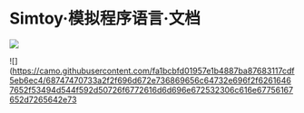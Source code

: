 Simtoy·模拟程序语言·文档
==
![](https://camo.githubusercontent.com/595c8a9344177e166041fce0e87baa008d4a2ca5/68747470733a2f2f696d672e736869656c64732e696f2f62616467652f53494d544f592d446f63756d656e742d79656c6c6f77677265656e2e737667)

![](https://camo.githubusercontent.com/fa1bcbfd01957e1b4887ba87683117cdf5eb6ec4/68747470733a2f2f696d672e736869656c64732e696f2f62616467652f53494d544f592d50726f6772616d6d696e672532306c616e67756167652d7265642e73
